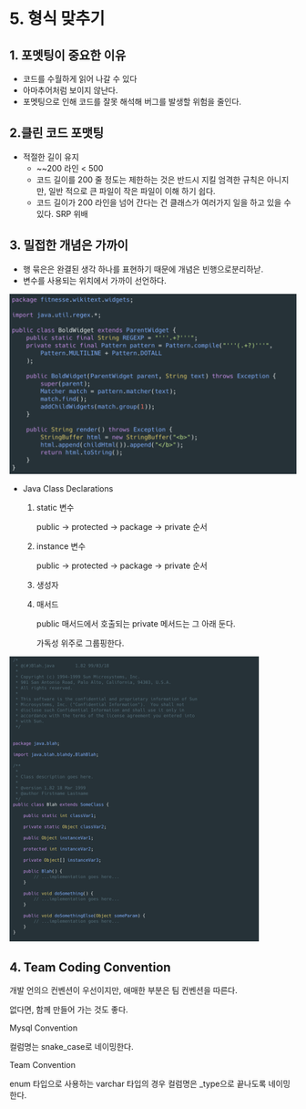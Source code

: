 # 5. 형식 맞추기

## 1. 포멧팅이 중요한 이유

- 코드를 수월하게 읽어 나갈 수 있다
- 아마추어처럼 보이지 않난다.
- 포멧팅으로 인해 코드를 잘못 해석해 버그를 발생할 위험을 줄인다.

## 2.클린 코드 포맷팅

- 적절한 길이 유지
    - ~~200 라인 < 500
    - 코드 길이를 200 줄 정도는 제한하는 것은 반드시 지킬 엄격한 규칙은 아니지만, 일반 적으로 큰 파일이 작은 파일이 이해 하기 쉽다.
    - 코드 길이가 200 라인을 넘어 간다는 건 클래스가 여러가지 일을 하고 있을 수 있다. SRP 위배

## 3. 밀접한 개념은 가까이

- 행 묶은은 완결된 생각 하나를 표현하기 때문에 개념은 빈행으로분리하낟.
- 변수를 사용되는 위치에서 가까이 선언하다.

![Untitled](image/5/Untitled.png)

- Java Class Declarations
    1. static 변수 
        
        public → protected → package → private 순서
        
    2. instance 변수 
        
         public → protected → package → private 순서
        
    3. 생성자 
    4. 매서드 
        
        public 매서드에서 호출되는 private 메서드는 그 아래 둔다. 
        
        가독성 위주로 그룹핑한다. 
        

![Untitled](image/5/Untitled%201.png)

## 4. Team Coding Convention

개발 언의으 컨벤션이 우선이지만, 애매한 부분은 팀 컨벤션을 따른다. 

없다면, 함께 만들어 가는 것도 좋다. 

Mysql Convention

컬럼명는 snake_case로 네이밍한다. 

Team Convention

enum 타입으로 사용하는 varchar 타입의 경우 컬럼명은  _type으로 끝나도록 네이밍한다.